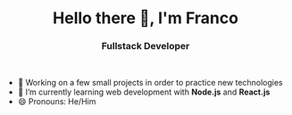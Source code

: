 <h1 align="center">Hello there 👋, I'm Franco</h1>
<h3 align="center">Fullstack Developer</h3>
<br>

- 🔭 Working on a few small projects in order to practice new technologies
- 🌱 I’m currently learning web development with **Node.js** and **React.js**
- 😄 Pronouns: He/Him
